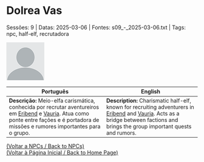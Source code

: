 
# Dolrea Vas

Sessões: 9 | Datas: 2025-03-06 | Fontes: s09_-_2025-03-06.txt | Tags: npc, half-elf, recrutadora

![Dolrea Vas](blank.png)

| Português | English |
|-----------|---------|
| **Descrição:** Meio-elfa carismática, conhecida por recrutar aventureiros em [Eribend](eribend.md) e [Vauria](vila_de_vauria.md). Atua como ponte entre fações e é portadora de missões e rumores importantes para o grupo. | **Description:** Charismatic half-elf, known for recruiting adventurers in [Eribend](eribend.md) and [Vauria](vila_de_vauria.md). Acts as a bridge between factions and brings the group important quests and rumors. |

[(Voltar a NPCs / Back to NPCs)](npcs_list.md)  
[(Voltar à Página Inicial / Back to Home Page)](home.md)



















